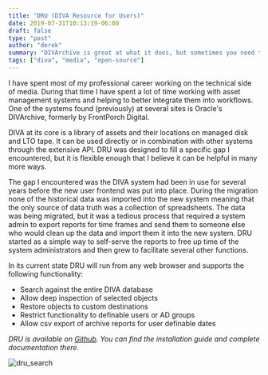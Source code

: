 ```yaml
---
title: "DRU (DIVA Resource for Users)"
date: 2019-07-31T10:13:19-06:00
draft: false
type: "post"
author: "derek"
summary: "DIVArchive is great at what it does, but sometimes you need to fill a gap in the product and the workflow. Thankfully there are APIs we can use for that."
tags: ["diva", "media", "open-source"]
---
```


I have spent most of my professional career working on the technical side of media. During that time I have spent a lot of time working with asset management systems and helping to better integrate them into workflows. One of the systems found (previously) at several sites is Oracle's DIVArchive, formerly by FrontPorch Digital. 

DIVA at its core is a library of assets and their locations on managed disk and LTO tape. It can be used directly or in combination with other systems through the extensive API. DRU was designed to fill a specific gap I encountered, but it is flexible enough that I believe it can be helpful in many more ways.

The gap I encountered was the DIVA system had been in use for several years before the new user frontend was put into place. During the migration none of the historical data was imported into the new system meaning that the only source of data truth was a collection of spreadsheets. The data was being migrated, but it was a tedious process that required a system admin to export reports for time frames and send them to someone else who would clean up the data and import them it into the new system. DRU started as a simple way to self-serve the reports to free up time of the system administrators and then grew to facilitate several other functions.

In its current state DRU will run from any web browser and supports the following functionality:

- Search against the entire DIVA database
- Allow deep inspection of selected objects
- Restore objects to custom destinations
- Restrict functionality to definable users or AD groups
- Allow csv export of archive reports for user definable dates

*DRU is available on [Github](https://github.com/jdreinhardt/dru). You can find the installation guide and complete documentation there.* 

![dru_search](https://www.derekreinhardt.com/images/dru_search.png)